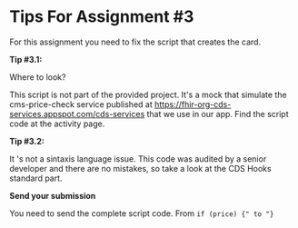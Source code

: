 # Tips For Assignment #3

For this assignment you need to fix the script that creates the card.

**Tip #3.1:** 

Where to look?

This script is not part of the provided project. It's a mock that simulate the cms-price-check service published at https://fhir-org-cds-services.appspot.com/cds-services that we use in our app. Find the script code at the activity page.

**Tip #3.2:** 

It 's not a sintaxis language issue. This code was audited by a senior developer and there are no mistakes, so take a look at the CDS Hooks standard part.

**Send your submission**

You need to send the complete script code. From `if (price) {" to "}`
